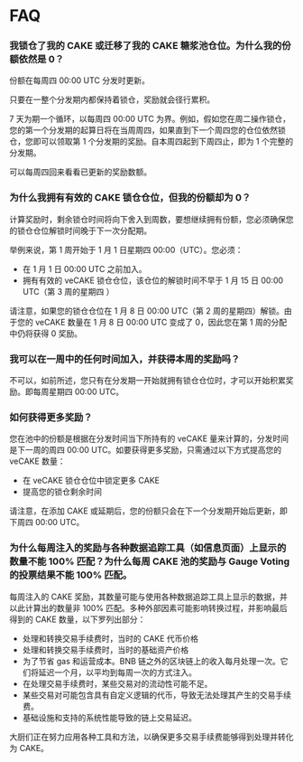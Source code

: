 # FAQ

### 我锁仓了我的 CAKE 或迁移了我的 CAKE 糖浆池仓位。为什么我的份额依然是 0？&#x20;

份额在每周四 00:00 UTC 分发时更新。&#x20;

只要在一整个分发期内都保持着锁仓，奖励就会径行累积。

7 天为期一个循环，以每周四 00:00 UTC 为界。例如，假如您在周二操作锁仓，您的第一个分发期的起算日将在当周周四，如果直到下一个周四您的仓位依然锁仓，您即可以领取第 1 个分发期的奖励。自本周四起到下周四止，即为 1 个完整的分发期。&#x20;

可以每周四回来看看已更新的奖励数额。

### 为什么我拥有有效的  CAKE 锁仓仓位，但我的份额却为 0？&#x20;

计算奖励时，剩余锁仓时间将向下舍入到周数，要想继续拥有份额，您必须确保您的锁仓仓位解锁时间晚于下一次分配期。&#x20;

举例来说，第 1 周开始于 1 月 1 日星期四 00:00（UTC）。您必须：

* 在 1 月 1 日 00:00 UTC 之前加入。&#x20;
* 拥有有效的 veCAKE 锁仓仓位，该仓位的解锁时间不早于 1 月 15 日 00:00 UTC（第 3 周的星期四 ）

请注意，如果您的锁仓仓位在 1 月 8 日 00:00 UTC（第 2 周的星期四）解锁。由于您的 veCAKE 数量在 1 月 8 日 00:00 UTC 变成了 0，因此您在第 1 周的分配中仍将获得 0 奖励。&#x20;

### 我可以在一周中的任何时间加入，并获得本周的奖励吗？&#x20;

不可以，如前所述，您只有在分发期一开始就拥有锁仓仓位时，才可以开始积累奖励。即每周星期四 00:00 UTC。

### 如何获得更多奖励？&#x20;

您在池中的份额是根据在分发时间当下所持有的 veCAKE 量来计算的，分发时间是下一周的周四 00:00 UTC。如要获得更多奖励，只需通过以下方式提高您的 veCAKE 数量：&#x20;

* 在 veCAKE 锁仓仓位中锁定更多 CAKE&#x20;
* 提高您的锁仓剩余时间&#x20;

请注意，在添加 CAKE 或延期后，您的份额只会在下一个分发期开始后更新，即下周四 00:00 UTC。

### 为什么每周注入的奖励与各种数据追踪工具（如信息页面）上显示的数量不能 100% 匹配？为什么每周 CAKE 池的奖励与 Gauge Voting 的投票结果不能 100% 匹配。&#x20;

每周注入的 CAKE 奖励，其数量可能与使用各种数据追踪工具上显示的数据，并以此计算出的数量非 100% 匹配。多种外部因素可能影响转换过程，并影响最后得到的 CAKE 数量，以下罗列出部分：



* 处理和转换交易手续费时，当时的 CAKE 代币价格&#x20;
* 处理和转换交易手续费时，当时的基础资产价格&#x20;
* 为了节省 gas 和运营成本。BNB 链之外的区块链上的收入每月处理一次。它们将延迟一个月，以平均到每周一次的方式注入。&#x20;
* 在处理交易手续费时，某些交易对的流动性可能不足。&#x20;
* 某些交易对可能包含具有自定义逻辑的代币，导致无法处理其产生的交易手续费。&#x20;
* 基础设施和支持的系统性能导致的链上交易延迟。&#x20;

大厨们正在努力应用各种工具和方法，以确保更多交易手续费能够得到处理并转化为 CAKE。
